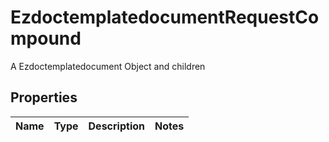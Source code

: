 

# EzdoctemplatedocumentRequestCompound

A Ezdoctemplatedocument Object and children

## Properties

| Name | Type | Description | Notes |
|------------ | ------------- | ------------- | -------------|



